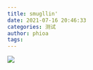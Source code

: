 ```yaml
---
title: smugllin'
date: 2021-07-16 20:46:33
categories: 测试
author: phioa
tags:
---
```


![](images/smugllin'.gif)